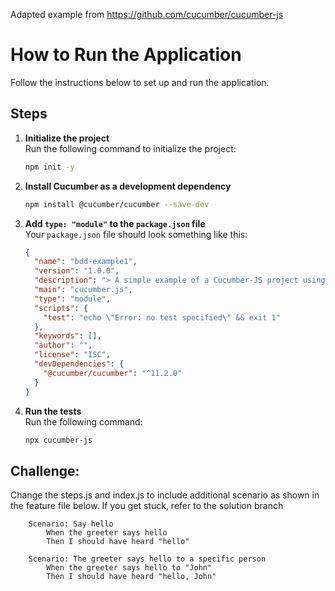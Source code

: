Adapted example from https://github.com/cucumber/cucumber-js

# How to Run the Application

Follow the instructions below to set up and run the application.

## Steps 

1. **Initialize the project**  
   Run the following command to initialize the project:  
   ```bash
   npm init -y
   ```

2. **Install Cucumber as a development dependency**  
   ```bash
   npm install @cucumber/cucumber --save-dev
   ```

3. **Add `type: "module"` to the `package.json` file**  
   Your `package.json` file should look something like this:  
   ```json
   {
     "name": "bdd-example1",
     "version": "1.0.0",
     "description": "> A simple example of a Cucumber-JS project using ESM",
     "main": "cucumber.js",
     "type": "module",
     "scripts": {
       "test": "echo \"Error: no test specified\" && exit 1"
     },
     "keywords": [],
     "author": "",
     "license": "ISC",
     "devDependencies": {
       "@cucumber/cucumber": "^11.2.0"
     }
   }
   ```
4. **Run the tests**  
   Run the following command:  
   ```bash
   npx cucumber-js

## Challenge:
Change the steps.js and index.js to include additional scenario as shown in the feature file below. If you get stuck, refer to the solution branch
```Feature: Greeting
	Scenario: Say hello
		When the greeter says hello
		Then I should have heard "hello"

	Scenario: The greeter says hello to a specific person
		When the greeter says hello to "John"
		Then I should have heard "hello, John"
